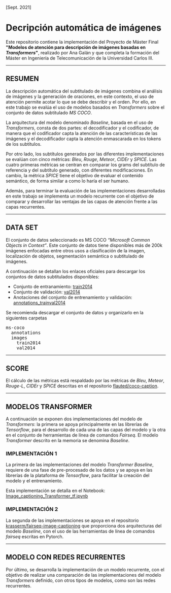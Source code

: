 [Sept. 2021]
# Decripción automática de imágenes

Este repositorio contiene la implementación del Proyecto de Máster Final **"Modelos de atención para descripción de imágenes basadas en _Transformers_"**, realizado por Ana Galán y que completa la formación del Máster en Ingeniería de Telecomunicación de la Universidad Carlos III.

---

## RESUMEN 
La descripción automática del subtitulado de imágenes combina el análisis de imágenes y la generación de oraciones, en este contexto, el uso de atención permite acotar lo que se debe describir y el orden. Por ello, en este trabajo se evalúa el uso de modelos basados en _Transformers_ sobre el conjunto de datos subtitulado _MS COCO_. 

La arquitectura del modelo denominado _Baseline_, basada en el uso de _Transformers_, consta de dos partes: el decodificador y el codificador, de manera que el codificador capta la atención de las características de las imágenes y el decodificador capta la atención enmascarada en los tokens de los subtítulos. 

Por otro lado, los subtítulos generados por las diferentes implementaciones se evalúan con cinco métricas: _Bleu_, _Rouge_, _Meteor_, _CIDEr_ y _SPICE_. Las cuatro primeras métricas se centran en comparar los grams del subtítulo de referencia y del subtítulo generado, con diferentes modificaciones. En cambio, la métrica _SPICE_ tiene el objetivo de evaluar el contenido semántico, de forma similar a como lo haría el ser humano.

Además, para terminar la evaluación de las implementaciones desarrolladas en este trabajo se implementa un modelo recurrente con el objetivo de comparar y desarrollar las ventajas de las capas de atención frente a las capas recurrentes.


---

## DATA SET
El conjunto de datos seleccionado es MS COCO _“Microsoft Common Objects in Context”_. Este conjunto de datos tiene disponibles más de 200k imágenes enfocadas entre otros usos a clasificación de la imagen, localización de objetos, segmentación semántica o subtitulado de imágenes.

A continuación se detallan los enlaces oficiales para descargar los conjuntos de datos subtitulados disponibles:

- Conjunto de entranamiento: [train2014](http://images.cocodataset.org/zips/train2014.zip)
- Conjunto de validación: [val2014](http://images.cocodataset.org/zips/val2014.zip)
- Anotaciones del conjunto de entrenamiento y validación: [annotations_trainval2014](http://images.cocodataset.org/annotations/annotations_trainval2014.zip)

Se recomienda descargar el conjunto de datos y organizarlo en la siguientes carpetas


<pre>
ms-coco
  annotations
  images
    train2014
    val2014
</pre>

---

## SCORE

El cálculo de las métricas está respaldado por las métricas de _Bleu_, _Meteor_, _Rouge-L_, _CIDEr_ y _SPICE_ descritas en el repositorio [flauted/coco-caption](https://github.com/flauted/coco-caption).

---

## MODELOS TRANSFORMER

A continuación se exponen dos implementaciones del modelo de _Transformers_: la primera se apoya principalmente en las librerías de _Tensorflow_, para el desarrollo de cada una de las capas del modelo y la otra en el conjunto de herramientas de línea de comandos _Fairseq_. El modelo _Transformer_ descrito en la memoria se denomina _Baseline_.

### IMPLEMENTACIÓN 1
La primera de las implementaciones del modelo _Transformer Baseline_, requiere de una fase de pre-procesado de los datos y se apoya en las librerías de la plataforma de _Tensorflow_, para facilitar la creación del modelo y el entrenamiento.

Esta implementación se detalla en el Notebook: [Image_captioning_Transformer_tf.ipynb](transformer-tensorflow/Image_captioning_Transformer_tf.ipynb)

### IMPLEMENTACIÓN 2

La segunda de las implementaciones se apoya en el repositorio [krasserm/fairseq-image-captioning](https://github.com/krasserm/fairseq-image-captioning) que proporciona dos arquitecturas del modelo _Baseline_, con el uso de las herramientas de línea de comandos _fairseq_ escritas en Pytorch. 


---

## MODELO CON REDES RECURRENTES

Por último, se desarrolla la implementación de un modelo recurrente, con el objetivo de realizar una comparación de las implementaciones del modelo _Transformers_ definido, con otros tipos de modelos, como son las redes recurrentes.


